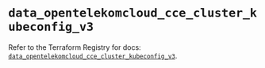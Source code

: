 # `data_opentelekomcloud_cce_cluster_kubeconfig_v3`

Refer to the Terraform Registry for docs: [`data_opentelekomcloud_cce_cluster_kubeconfig_v3`](https://registry.terraform.io/providers/opentelekomcloud/opentelekomcloud/1.36.34/docs/data-sources/cce_cluster_kubeconfig_v3).
